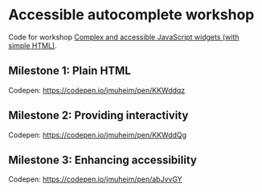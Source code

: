 # Accessible autocomplete workshop

Code for workshop [Complex and accessible JavaScript widgets (with simple HTML)](https://slides.com/jmuheim/accessible-js-widgets-simple-html/).

## Milestone 1: Plain HTML

Codepen: <https://codepen.io/jmuheim/pen/KKWddqz>

## Milestone 2: Providing interactivity

Codepen: <https://codepen.io/jmuheim/pen/KKWddQg>

## Milestone 3: Enhancing accessibility

Codepen: <https://codepen.io/jmuheim/pen/abJvvGY>

